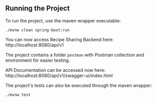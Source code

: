 ## Running the Project

To run the project, use the maven wrapper executable:

```
./mvnw clean spring-boot:run
```
You can now access Recipe Sharing Backend here: http://localhost:8080/api/v1

The project contains a folder `postman` with Postman collection and environment for easier testing.

API Documentation can be accessed now here: http://localhost:8080/api/v1/swagger-ui/index.html

The project's tests can also be executed through the maven wrapper:

```
./mvnw test
```